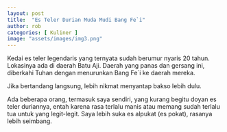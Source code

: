 ```yaml
---
layout: post
title:  "Es Teler Durian Muda Mudi Bang Fe`i"
author: rob
categories: [ Kuliner ]
image: "assets/images/img3.png"
---
```


Kedai es teler legendaris yang ternyata sudah berumur nyaris 20 tahun. Lokasinya ada di daerah Batu Aji. Daerah yang panas dan gersang ini, diberkahi Tuhan dengan menurunkan Bang Fe`i ke daerah mereka.

Jika bertandang langsung, lebih nikmat menyantap bakso lebih dulu. 

Ada beberapa orang, termasuk saya sendiri, yang kurang begitu doyan es teler duriannya, entah karena rasa terlalu manis atau memang sudah terlalu tua untuk yang legit-legit. Saya lebih suka es alpukat (es pokat), rasanya lebih seimbang.